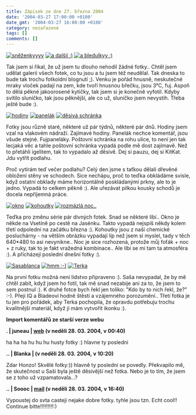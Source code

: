 ```yaml
---
title: Zápisek ze dne 27. března 2004
date: '2004-03-27 17:00:00 +0100'
date_gmt: '2004-03-27 16:00:00 +0100'
category: nezařazené
tags: []
comments: []
---
```

<div >  <a href="/assets/migrated/old-images/snezenky.jpg"><img alt="sněženkyyyy" src="/assets/migrated/old-images/snezenky.jpg"></a>  <a href="/assets/migrated/old-images/snezenky2.jpg"><img alt="a dalšíí :)" src="/assets/migrated/old-images/snezenky2.jpg"></a>  <a href="/assets/migrated/old-images/bledulky.jpg"><img alt="a bledulkyy :)" src="/assets/migrated/old-images/bledulky.jpg"></a>  </div>
<p>Tak jsem si říkal, že už jsem tu dlouho nehodil žádné fotky.. Chtěl jsem udělat galerii všech fotek, co tu  jsou a tu jsem též neudělal. Tak dneska to bude tak trochu fotkoidní blognutí ;). Venku je pořád hnusně,  neskutečné mraky vloček padají na zem, kde tvoří hnusnou břečku, jsou 3°C, fuj. Aspoň to dělá pěkné jakoorosené  kytičky, tak jsem si je konečně vyfotil. Kdyby svítilo sluníčko, tak jsou pěknější, ale co už, sluníčko jsem  nevystih. Třeba ještě bude :).</p>
<div >  <a href="/assets/migrated/old-images/hodiny.jpg"><img alt="hodiny" src="/assets/migrated/old-images/hodiny.jpg"></a>  <a href="/assets/migrated/old-images/panelak.jpg"><img alt="panelák" src="/assets/migrated/old-images/panelak.jpg"></a>  <a href="/assets/migrated/old-images/posta.jpg"><img alt="děsivá schránka" src="/assets/migrated/old-images/posta.jpg"></a>  </div>
<p>Fotky jsou různě staré, některé už pár týdnů, některé pár dnů. Hodiny jsem vzal na vlakovém nádraží.  Zajímavé hodiny. Panelák nechce komentář, jsou všude stejné. Fujpaneláky. Poštovní schránka na rohu ulice,  to není jen tak lecjaká věc a tahle poštovní schránka vypadá podle mě dost zajímavě. Než to přetáhli  igelitem, tak to vypadalo až děsivě. Dej si pauzu, dej si KitKat. Jdu vytřít podlahu.</p>
<p>Proč vytírám teď večer podlahu? Celý den jsme s taťkou dělali dřevěné obložení stěny ve schodech. Sice  nechápu, proč to teďka obkládáme svisle, když ostatní obklady máme horizontálně poskládanými prkny,  ale to je jedno. Vypadá to celkem pěkně :). Ale uřezávat pilkou kousky schodů je docela nepříjemná práce.</p>
<div >  <a href="/assets/migrated/old-images/okno2.jpg"><img alt="okno" src="/assets/migrated/old-images/okno2.jpg"></a>  <a href="/assets/migrated/old-images/kohoutky.jpg"><img alt="kohoutky" src="/assets/migrated/old-images/kohoutky.jpg"></a>  <a href="/assets/migrated/old-images/noc2.jpg"><img alt="rozmázlá noc.." src="/assets/migrated/old-images/noc2.jpg"></a>  </div>
<p>Teďka pro změnu série pár divných fotek. Snad se některé líbí.. Okno je někde na Vsetíně po cestě  na Jasénku. Takto vypadá nejspíš někdy kolem třetí odpolední na začátku března :). Kohoutky jsou z naší  chemické posluchárny - na větším obrázku vypadají líp než jsem si myslel, tady v těch 640*480 to asi nevynikne..  Noc je sice rozhozená, protože můj foťák + noc + z ruky, tak to je fakt vražedná kombinace.. Ale líbí se mi  tam ta atmosféra :). A přicházejí poslední dnešní fotky :).</p>
<div >  <a href="/assets/migrated/old-images/sasablanca.jpg"><img alt="Sasablanca" src="/assets/migrated/old-images/sasablanca.jpg"></a>  <a href="/assets/migrated/old-images/iqblade.jpg"><img alt="hmm :-)" src="/assets/migrated/old-images/iqblade.jpg"></a>  <a href="/assets/migrated/old-images/terka.jpg"><img alt="Terka" src="/assets/migrated/old-images/terka.jpg"></a>  </div>
<p>Na první fotku možná není lidstvo připraveno :). Saša nevypadal, že by mě chtěl zabít, když jsem ho fotil,  tak mě snad nezabije ani za to, že jsem to sem postnul :). K druhé fotce bych řekl jen toliko: &quot;Kdo by to  nich řekl, že?&quot; :-). Přeji IQ a Bladeovi hodně štěstí a vzájemného porozumění..  Třetí fotka je tu jen pro pořádek, aby Terka pochopila, že opravdu potřebuju trochu kvalitnější materiál,  když jí mám vytvořit ikonku :).</p>
<div class="import-komentaru">
<p><strong>Import komentářů ze starší verze webu</strong></p>
<div class="comment">
<p style="font-weight:bold"><span class="compredmet">.</span> | <span class="comname">juneau</span> |  <a href="https://juneau.wz.cz">web</a> (v&nbsp;neděli&nbsp;28.&nbsp;03.&nbsp;2004,&nbsp;v&nbsp;00:40)</p>
<p>ha ha ha hu hu hu husty fotky :) hlavne ty posledni </p>
</div>
<div class="comment">
<p style="font-weight:bold"><span class="compredmet">..</span> | <span class="comname">Blanka</span> | (v&nbsp;neděli&nbsp;28.&nbsp;03.&nbsp;2004,&nbsp;v&nbsp;10:20)</p>
<p>Zdar Honzo! Skvělé fotky:)) hlavně ty poslední se povedly. Překvapilo mě, že skutečnost u Saši byla ještě děsivější než fotka. Nebo je to tím, že jsem se z toho už vzpamatovala...? </p>
</div>
<div class="comment">
<p style="font-weight:bold"><span class="compredmet">..</span> | <span class="comname">Soooc</span> |  <a href="mailto:xsoc@post.cz">mail</a> (v&nbsp;neděli&nbsp;28.&nbsp;03.&nbsp;2004,&nbsp;v&nbsp;16:40)</p>
<p>Vypoustej do svta casteji nejake dobre fotky. tyhle jsou tzn. Echt cool!! Continue bitte!!!!!!!!!:) </p>
</div>
</div>
